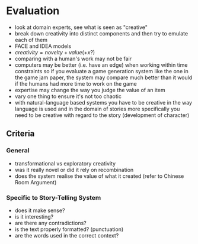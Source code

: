 # Evaluation 

- look at domain experts, see what is seen as "creative"
- break down creativity into distinct components and then try to emulate each
  of them
- FACE and IDEA models
- $creativity = novelty + value (+ x?)$
- comparing with a human's work may not be fair
- computers may be better (i.e. have an edge) when working within time
  constraints so if you evaluate a game generation system like the one in the
  game jam paper, the system may compare much better than it would if the
  humans had more time to work on the game
- expertise may change the way you judge the value of an item
- vary one thing to ensure it's not too chaotic
- with natural-language based systems you have to be creative in the way
  language is used and in the domain of stories more specifically you need to
  be creative with regard to the story (development of character)

## Criteria

### General

- transformational vs exploratory creativity
- was it really novel or did it rely on recombination
- does the system realise the value of what it created (refer to Chinese Room Argument)

### Specific to Story-Telling System

- does it make sense?
- is it interesting?
- are there any contradictions?
- is the text properly formatted? (punctuation)
- are the words used in the correct context?
